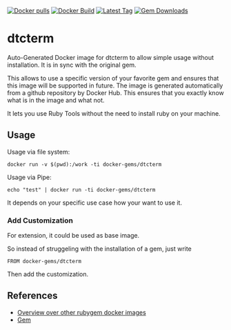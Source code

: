 [![Docker pulls](https://img.shields.io/docker/pulls/rubygem/dtcterm.svg)](https://hub.docker.com/r/rubygem/dtcterm/)
[![Docker Build](https://img.shields.io/docker/automated/rubygem/dtcterm.svg)](https://hub.docker.com/r/rubygem/dtcterm/)
[![Latest Tag](https://img.shields.io/github/tag/docker-rubygem/dtcterm.svg)](https://hub.docker.com/r/rubygem/dtcterm/)
[![Gem Downloads](https://img.shields.io/gem/dt/dtcterm.svg)](https://rubygems.org/gems/dtcterm/)
# dtcterm

Auto-Generated Docker image for dtcterm to allow simple usage without installation.
It is in sync with the original gem.

This allows to use a specific version of your favorite gem and ensures that this image will be supported in future.
The image is generated automatically from a github repository by Docker Hub.
This ensures that you exactly know what is in the image and what not.

It lets you use Ruby Tools without the need to install ruby on your machine.

## Usage

Usage via file system:

`docker run -v $(pwd):/work -ti docker-gems/dtcterm`

Usage via Pipe:

`echo "test" | docker run -ti docker-gems/dtcterm`

It depends on your specific use case how your want to use it.

### Add Customization

For extension, it could be used as base image.

So instead of struggeling with the installation of a gem, just write

`FROM docker-gems/dtcterm`

Then add the customization.

## References

 - [Overview over other rubygem docker images](https://github.com/thinkbot/docker-rubygem)
 - [Gem](https://rubygems.org/gems/dtcterm/)
